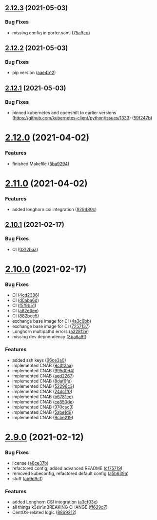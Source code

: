 ## [2.12.3](https://gitlab.com/p3r.one/apollo/compare/v2.12.2...v2.12.3) (2021-05-03)


### Bug Fixes

* missing config in porter.yaml ([75affcd](https://gitlab.com/p3r.one/apollo/commit/75affcd57d6020dbb1c2819f6dfbf263720636c8))

## [2.12.2](https://gitlab.com/p3r.one/apollo/compare/v2.12.1...v2.12.2) (2021-05-03)


### Bug Fixes

* pip version ([aae4b12](https://gitlab.com/p3r.one/apollo/commit/aae4b122b5a966d99fefcacdaa581a761863a8d5))

## [2.12.1](https://gitlab.com/p3r.one/apollo/compare/v2.12.0...v2.12.1) (2021-05-03)


### Bug Fixes

* pinned kubernetes and openshift to earlier versions (https://github.com/kubernetes-client/python/issues/1333) ([59f247b](https://gitlab.com/p3r.one/apollo/commit/59f247bd67ec10af76d52d687dfc0e4f878144e3))

# [2.12.0](https://gitlab.com/p3r.one/apollo/compare/v2.11.0...v2.12.0) (2021-04-02)


### Features

* finished Makefile ([5ba9294](https://gitlab.com/p3r.one/apollo/commit/5ba9294a732641f7d16c2e9b7974cc381aca5b48))

# [2.11.0](https://gitlab.com/p3r.one/apollo/compare/v2.10.1...v2.11.0) (2021-04-02)


### Features

* added longhorn csi integration ([929480c](https://gitlab.com/p3r.one/apollo/commit/929480c55d15127844a76b3fac59e9f4575eafb5))

## [2.10.1](https://gitlab.com/p3r.one/apollo/compare/v2.10.0...v2.10.1) (2021-02-17)


### Bug Fixes

* CI ([0312baa](https://gitlab.com/p3r.one/apollo/commit/0312baa4278f629c94dd482d36c98d41bf0d44af))

# [2.10.0](https://gitlab.com/p3r.one/apollo/compare/v2.9.0...v2.10.0) (2021-02-17)


### Bug Fixes

* CI ([4cd2386](https://gitlab.com/p3r.one/apollo/commit/4cd2386fa105f99cce7c0e9ee5b75c62df04b0c0))
* CI ([d0aba6d](https://gitlab.com/p3r.one/apollo/commit/d0aba6dd6ed5374c6c875b465b017d34164da702))
* CI ([f5f9b51](https://gitlab.com/p3r.one/apollo/commit/f5f9b51b0bc82f15986935cea2dc3848690c127c))
* CI ([a82e6ee](https://gitlab.com/p3r.one/apollo/commit/a82e6ee8dd808e92f75deb818dc4f8a796c7d8bb))
* CI ([882bee5](https://gitlab.com/p3r.one/apollo/commit/882bee5eac3ac7445512efed098bbfd41ceb9613))
* exchange base image for CI ([4a3c6bb](https://gitlab.com/p3r.one/apollo/commit/4a3c6bb6c7a0d2a7b79d94d40d214fc51bbb5bad))
* exchange base image for CI ([7257137](https://gitlab.com/p3r.one/apollo/commit/7257137190be023b10930b1818c33c6a8073a81f))
* Longhorn multipathd errors ([a328f2e](https://gitlab.com/p3r.one/apollo/commit/a328f2e4de2a6200826f554d98a4f20ac7e2b4dd))
* missing dev depnendency ([3ba6a9f](https://gitlab.com/p3r.one/apollo/commit/3ba6a9fa10cd1f7dc8b83f4eda1633f329ba4620))


### Features

* added ssh keys ([66ce3a0](https://gitlab.com/p3r.one/apollo/commit/66ce3a0e178d1f014a0f0dd9d407a7387ec0f9f4))
* implemented CNAB ([9c0f2aa](https://gitlab.com/p3r.one/apollo/commit/9c0f2aa3a674c8f805c27a9570ced2acd5b8cf4f))
* implemented CNAB ([995d0d4](https://gitlab.com/p3r.one/apollo/commit/995d0d41ae56eab08ca17a6f5e37e34aed297e73))
* implemented CNAB ([aed2267](https://gitlab.com/p3r.one/apollo/commit/aed22677219389718fd8b1e8827edf39b2b2f082))
* implemented CNAB ([8daf6fa](https://gitlab.com/p3r.one/apollo/commit/8daf6fa980b523a1d5b1e50ae9e5c3b4cf929756))
* implemented CNAB ([52296c3](https://gitlab.com/p3r.one/apollo/commit/52296c3c14824f5ac32073d83bce91dd4e941904))
* implemented CNAB ([24dc1f0](https://gitlab.com/p3r.one/apollo/commit/24dc1f08421142d9940dcd715e8995f78a8ebeca))
* implemented CNAB ([b6781ee](https://gitlab.com/p3r.one/apollo/commit/b6781ee7725bccdfc38752f587eb332021690d37))
* implemented CNAB ([ce850de](https://gitlab.com/p3r.one/apollo/commit/ce850de848ce639519b6fb60360d2bea0e0ecb17))
* implemented CNAB ([970cac3](https://gitlab.com/p3r.one/apollo/commit/970cac3fb99ab11258174e78b1e5b108893240b9))
* implemented CNAB ([5abe1d9](https://gitlab.com/p3r.one/apollo/commit/5abe1d9a198d16133b828e45ee3069344469427f))
* implemented CNAB ([9cbe219](https://gitlab.com/p3r.one/apollo/commit/9cbe219181017d5e0e4cb936d006be1c1350868f))

# [2.9.0](https://gitlab.com/p3r.one/apollo/compare/v2.8.0...v2.9.0) (2021-02-12)


### Bug Fixes

* license ([a8ce37b](https://gitlab.com/p3r.one/apollo/commit/a8ce37b7590e1c1c3355aac730a4fc0f97ba3a32))
* refactored config; added advanced README ([cf75719](https://gitlab.com/p3r.one/apollo/commit/cf7571995679bc0af60dce047e93cece4a142379))
* removed kubeconfig, refactored default config ([a5b639a](https://gitlab.com/p3r.one/apollo/commit/a5b639a07f141da73f8908a9d7225badffa672be))
* stuff ([ab9d9c1](https://gitlab.com/p3r.one/apollo/commit/ab9d9c1ed2d59ce7556f1eb65e49357335bc1252))


### Features

* added Longhorn CSI integration ([a3cf03e](https://gitlab.com/p3r.one/apollo/commit/a3cf03e10751205620469cab95e7a7a2f43de722))
* all things k3s\n\nBREAKING CHANGE ([ff629d7](https://gitlab.com/p3r.one/apollo/commit/ff629d7981a4fefa44e15926f1dbefd37845fd29))
* CentOS-related logic ([8869312](https://gitlab.com/p3r.one/apollo/commit/8869312d064a8c4e9547a59f603589b3964ca73f))
